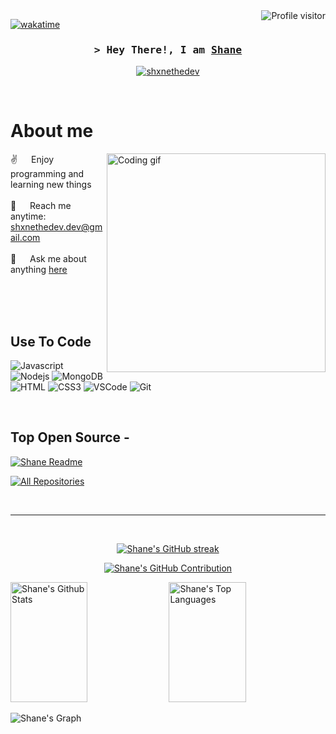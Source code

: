 <!--
<h2 align="center">
  Welcome to Shane World!
  <img src="https://media.giphy.com/media/hvRJCLFzcasrR4ia7z/giphy.gif" width="28">
</h2>
-->

<!--
<p align="center">
  <a href="https://github.com/shxnethedev"><img src="https://readme-typing-svg.herokuapp.com/?lines=Self%20Taught%20Programmer;Front%20End%20Developer;1.5%2B%20years%20of%20coding%20experience;Always%20learning%20new%20things&center=true&width=380&height=45"></a>
</p>

 -->

<a href="https://komarev.com/ghpvc/?username=shxnethedev">
  <img align="right" src="https://komarev.com/ghpvc/?username=shxnethedev&label=Visitors&color=0e75b6&style=flat" alt="Profile visitor" />
</a>


[![wakatime](https://wakatime.com/badge/user/eebb3dd8-d9b2-40de-9b88-6fd6cac99dbc.svg)](https://wakatime.com/@eebb3dd8-d9b2-40de-9b88-6fd6cac99dbc)

<!-- Intro  -->
<h3 align="center">
        <samp>&gt; Hey There!, I am
                <b><a target="_blank" href="https://shanedev.co">Shane</a></b>
        </samp>
</h3>


<p align="center">
 <a href="https://shanedev.co" target="blank">
  <img src="https://img.shields.io/badge/Website-DC143C?style=for-the-badge&logo=medium&logoColor=white" alt="shxnethedev" />
 </a>
<!--  <a href="https://linkedin.com/in/al-siam" target="_blank">
  <img src="https://img.shields.io/badge/LinkedIn-0077B5?style=for-the-badge&logo=linkedin&logoColor=white" alt="shxnethedev"/>
 </a> -->
 <!-- <a href="https://dev.to/shxnethedev" target="_blank">
  <img src="https://img.shields.io/badge/dev.to-0A0A0A?style=for-the-badge&logo=dev.to&logoColor=white" alt="shxnethedev" />
 </a> -->
<!--  <a href="https://twitter.com/_shxnethedev" target="_blank">
  <img src="https://img.shields.io/badge/Twitter-1DA1F2?style=for-the-badge&logo=twitter&logoColor=white" />
 </a> -->
<!--  <a href="https://instagram.com/_shxnethedev" target="_blank">
  <img src="https://img.shields.io/badge/Instagram-fe4164?style=for-the-badge&logo=instagram&logoColor=white" alt="shxnethedev" />
 </a> 
 <a href="https://facebook.com/shxnethedev.dev" target="_blank">
  <img src="https://img.shields.io/badge/Facebook-20BEFF?&style=for-the-badge&logo=facebook&logoColor=white" alt="shxnethedev"  />
  </a>  -->
</p>
<br />

<!-- About Section -->
 # About me
 
<p>
 <img align="right" width="350" src="/assets/shxne.gif" alt="Coding gif" />
  
 ✌️ &emsp; Enjoy programming and learning new things <br/><br/>
 📧 &emsp; Reach me anytime: shxnethedev.dev@gmail.com<br/><br/>
 💬 &emsp; Ask me about anything [here](https://github.com/ShxneTheDev)

</p>

<br/>
<br/>
<br/>

## Use To Code

![Javascript](https://img.shields.io/badge/Javascript-F0DB4F?style=for-the-badge&labelColor=black&logo=javascript&logoColor=F0DB4F)
![Nodejs](https://img.shields.io/badge/Nodejs-3C873A?style=for-the-badge&labelColor=black&logo=node.js&logoColor=3C873A)
![MongoDB](https://img.shields.io/badge/MongoDB-4EA94B?style=for-the-badge&logo=mongodb&logoColor=white)
![HTML](https://img.shields.io/badge/HTML5-E34F26?style=for-the-badge&logo=html5&logoColor=white)
![CSS3](https://img.shields.io/badge/CSS3-1572B6?style=for-the-badge&logo=css3&logoColor=white)
![VSCode](https://img.shields.io/badge/Visual_Studio-0078d7?style=for-the-badge&logo=visual%20studio&logoColor=white)
![Git](https://img.shields.io/badge/Git-F05032?style=for-the-badge&logo=git&logoColor=white)

<br/>

## Top Open Source -

[![Shane Readme](https://github-readme-stats.vercel.app/api/pin/?username=shxnethedev&repo=shxnethedev&border_color=7F3FBF&bg_color=0D1117&title_color=C9D1D9&text_color=8B949E&icon_color=7F3FBF)](https://github.com/shxnethedev/shxnethedev)

<p align="left">
  <a href="https://github.com/shxnethedev?tab=repositories" target="_blank"><img alt="All Repositories" title="All Repositories" src="https://img.shields.io/badge/-All%20Repos-2962FF?style=for-the-badge&logo=koding&logoColor=white"/></a>
</p>

<br/>
<hr/>
<br/>

<p align="center">
  <a href="https://github.com/shxnethedev">
    <img src="https://github-readme-streak-stats.herokuapp.com/?user=shxnethedev&theme=radical&border=7F3FBF&background=0D1117" alt="Shane's GitHub streak"/>
  </a>
</p>

<p align="center">
  <a href="https://github.com/shxnethedev">
    <img src="https://github-profile-summary-cards.vercel.app/api/cards/profile-details?username=shxnethedev&theme=radical" alt="Shane's GitHub Contribution"/>
  </a>
</p>

<a> 
    <a href="https://github.com/shxnethedev"><img alt="Shane's Github Stats" src="https://denvercoder1-github-readme-stats.vercel.app/api?username=shxnethedev&show_icons=true&count_private=true&theme=react&border_color=7F3FBF&bg_color=0D1117&title_color=F85D7F&icon_color=F8D866" height="192px" width="49.5%"/></a>
  <a href="https://github.com/shxnethedev"><img alt="Shane's Top Languages" src="https://denvercoder1-github-readme-stats.vercel.app/api/top-langs/?username=shxnethedev&langs_count=8&layout=compact&theme=react&border_color=7F3FBF&bg_color=0D1117&title_color=F85D7F&icon_color=F8D866" height="192px" width="49.5%"/></a>
  <br/>
</a>


![Shane's Graph](https://github-readme-activity-graph.vercel.app/graph?username=shxnethedev&custom_title=Shane's%20GitHub%20Activity%20Graph&bg_color=0D1117&color=7F3FBF&line=7F3FBF&point=7F3FBF&area_color=FFFFFF&title_color=FFFFFF&area=true)
